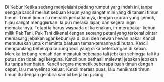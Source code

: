 Di Kebun
Ketika sedang menjelajahi padang rumput yang indah ini, tanpa sengaja kancil melihat sebuah kebun yang sangat mini yang di tanami timun timun. Timun timun itu menarik perhatiannya, dengan ukuran yang gemuk, hijau sangat menggiurkan. Ia pun merasa lapar, dan segera ingin memakannya. Tetapi ia harus waspada di karenakan, ini merupakan kebun milik Pak Tani. Pak Tani dikenal dengan seorang petani yang terkenal pintar memasang jebakan agar kebunnya di curi oleh hewan hewan nakal. Kancil memutuskan untuk meminta bantuan teman-temannya di hutan. Kancil mengundang beberapa burung kecil yang suka beterbangan di kebun. Mereka terbang rendah dan mematuk beberapa tali jebakan sehingga tali itu putus dan tidak lagi berguna. Kancil pun berhasil melewati jebakan jebakan itu tanpa hambatan. Kancil segera memetik beberapa buah timun dengan cepat, lalu menyelinap keluar. Kancil merasa puas, lalu menikmati timun timun itu dengan gembira sambil berjalan pulang.
